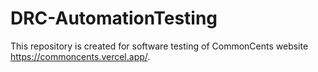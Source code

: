 # DRC-AutomationTesting
This repository is created for software testing of CommonCents website https://commoncents.vercel.app/.
